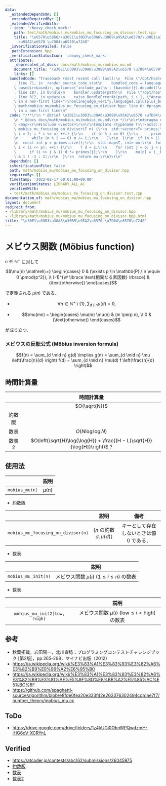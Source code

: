 ```yaml
---
data:
  _extendedDependsOn: []
  _extendedRequiredBy: []
  _extendedVerifiedWith:
  - icon: ':heavy_check_mark:'
    path: test/math/mobius_mu/mobius_mu_focusing_on_divisor.test.cpp
    title: "\u6570\u5B66/\u30E1\u30D3\u30A6\u30B9\u95A2\u6570/\u30E1\u30D3\u30A6\u30B9\
      \u95A2\u6570 \u7D04\u6570\u7248"
  _isVerificationFailed: false
  _pathExtension: hpp
  _verificationStatusIcon: ':heavy_check_mark:'
  attributes:
    _deprecated_at_docs: docs/math/mobius_mu/mobius_mu.md
    document_title: "\u30E1\u30D3\u30A6\u30B9\u95A2\u6570 \u7D04\u6570\u7248"
    links: []
  bundledCode: "Traceback (most recent call last):\n  File \"/opt/hostedtoolcache/Python/3.10.4/x64/lib/python3.10/site-packages/onlinejudge_verify/documentation/build.py\"\
    , line 71, in _render_source_code_stat\n    bundled_code = language.bundle(stat.path,\
    \ basedir=basedir, options={'include_paths': [basedir]}).decode()\n  File \"/opt/hostedtoolcache/Python/3.10.4/x64/lib/python3.10/site-packages/onlinejudge_verify/languages/cplusplus.py\"\
    , line 187, in bundle\n    bundler.update(path)\n  File \"/opt/hostedtoolcache/Python/3.10.4/x64/lib/python3.10/site-packages/onlinejudge_verify/languages/cplusplus_bundle.py\"\
    , line 312, in update\n    raise BundleErrorAt(path, i + 1, \"#pragma once found\
    \ in a non-first line\")\nonlinejudge_verify.languages.cplusplus_bundle.BundleErrorAt:\
    \ math/mobius_mu/mobius_mu_focusing_on_divisor.hpp: line 6: #pragma once found\
    \ in a non-first line\n"
  code: "/**\r\n * @brief \u30E1\u30D3\u30A6\u30B9\u95A2\u6570 \u7D04\u6570\u7248\r\
    \n * @docs docs/math/mobius_mu/mobius_mu.md\r\n */\r\n\r\n#pragma once\r\n#include\
    \ <map>\r\n#include <vector>\r\n\r\ntemplate <typename T>\r\nstd::map<T, int>\
    \ mobius_mu_focusing_on_divisor(T n) {\r\n  std::vector<T> primes;\r\n  for (T\
    \ i = 2; i * i <= n; ++i) {\r\n    if (n % i == 0) {\r\n      primes.emplace_back(i);\r\
    \n      while (n % i == 0) n /= i;\r\n    }\r\n  }\r\n  if (n > 1) primes.emplace_back(n);\r\
    \n  const int p = primes.size();\r\n  std::map<T, int> mu;\r\n  for (int i = 0;\
    \ i < (1 << p); ++i) {\r\n    T d = 1;\r\n    for (int j = 0; j < p; ++j) {\r\n\
    \      if (i >> j & 1) d *= primes[j];\r\n    }\r\n    mu[d] = (__builtin_popcount(i)\
    \ & 1 ? -1 : 1);\r\n  }\r\n  return mu;\r\n}\r\n"
  dependsOn: []
  isVerificationFile: false
  path: math/mobius_mu/mobius_mu_focusing_on_divisor.hpp
  requiredBy: []
  timestamp: '2022-02-17 00:01:08+09:00'
  verificationStatus: LIBRARY_ALL_AC
  verifiedWith:
  - test/math/mobius_mu/mobius_mu_focusing_on_divisor.test.cpp
documentation_of: math/mobius_mu/mobius_mu_focusing_on_divisor.hpp
layout: document
redirect_from:
- /library/math/mobius_mu/mobius_mu_focusing_on_divisor.hpp
- /library/math/mobius_mu/mobius_mu_focusing_on_divisor.hpp.html
title: "\u30E1\u30D3\u30A6\u30B9\u95A2\u6570 \u7D04\u6570\u7248"
---
```

# メビウス関数 (Möbius function)

$n \in \mathbb{N}^+$ に対して

$$\mu(n) \mathrel{:=} \begin{cases} 0 & (\exists p \in \mathbb{P},\ n \equiv 0 \pmod{p^2}), \\ (-1)^{\# \lbrace \text{相異なる素因数} \rbrace} & (\text{otherwise}) \end{cases}$$

で定義される $\mu(n)$ である．

- $$\forall n \in \mathbb{N}^+ \setminus \lbrace 1 \rbrace,\ \sum_{d \mid n} \mu(d) = 0,$$

- $$\mu(mn) = \begin{cases} \mu(m) \mu(n) & (m \perp n), \\ 0 & (\text{otherwise}) \end{cases}$$

が成り立つ．


### メビウスの反転公式 (Möbius inversion formula)

$$f(n) = \sum_{d \mid n} g(d) \implies g(n) = \sum_{d \mid n} \mu \left(\frac{n}{d} \right) f(d) = \sum_{d \mid n} \mu(d) f \left(\frac{n}{d} \right)$$


## 時間計算量

||時間計算量|
|:--:|:--:|
||$O(\sqrt{N})$|
|約数版||
|数表|$O(N\log{\log{N}})$|
|数表2|$O\left(\sqrt{H}\log{\log{H}} + \frac{(H - L)\sqrt{H}}{\log{H}}\right)$ ?|


## 使用法

||説明|
|:--:|:--:|
|`mobius_mu(n)`|$\mu(n)$|

- 約数版

||説明|備考|
|:--:|:--:|:--:|
|`mobius_mu_focusing_on_divisor(n)`|$\lbrace n \text{ の約数 } d, \mu(d) \rbrace$|キーとして存在しないときは値 $0$ である．|

- 数表

||説明|
|:--:|:--:|
|`mobius_mu_init(n)`|メビウス関数 $\mu(i)$ ($1 \leq i \leq n$) の数表|

- 数表

||説明|
|:--:|:--:|
|`mobius_mu_init2(low, high)`|メビウス関数 $\mu(i)$ ($\mathrm{low} \leq i < \mathrm{high}$) の数表|


## 参考

- 秋葉拓哉，岩田陽一，北川宜稔：プログラミングコンテストチャレンジブック \[第2版\]，pp.265-268，マイナビ出版（2012）
- https://ja.wikipedia.org/wiki/%E3%83%A1%E3%83%93%E3%82%A6%E3%82%B9%E9%96%A2%E6%95%B0
- https://ja.wikipedia.org/wiki/%E3%83%A1%E3%83%93%E3%82%A6%E3%82%B9%E3%81%AE%E5%8F%8D%E8%BB%A2%E5%85%AC%E5%BC%8F
- https://github.com/spaghetti-source/algorithm/blob/e8fde0fea20e323f42e263376302494cda1ae7f7/number_theory/mobius_mu.cc


## ToDo

- https://drive.google.com/drive/folders/1z4kUGi0ObnWPQwdzmH-IHG6oV-XCRYnL


## Verified

- https://atcoder.jp/contests/abc162/submissions/26045975
- [約数版](https://atcoder.jp/contests/abc162/submissions/26046320)
- [数表](https://atcoder.jp/contests/abc162/submissions/26046042)
- [数表2](https://atcoder.jp/contests/abc162/submissions/26046148)
